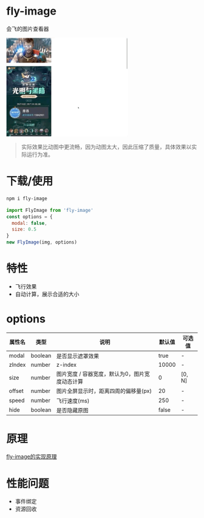 # fly-image

会飞的图片查看器

![fly-image](https://github.com/shoppingzh/fly-image/raw/main/images/fly-image.gif)

> 实际效果比动图中更流畅，因为动图太大，因此压缩了质量，具体效果以实际运行为准。

# 下载/使用

```bash
npm i fly-image
```

```js
import FlyImage from 'fly-image'
const options = {
  modal: false,
  size: 0.5
}
new FlyImage(img, options)
```


# 特性
- 飞行效果
- 自动计算，展示合适的大小


# options

属性名 | 类型 | 说明 | 默认值 | 可选值
-- | -- | -- | -- | --
modal | boolean | 是否显示遮罩效果 | true | -
zIndex | number | z-index | 10000 | -
size | number | 图片宽度 / 容器宽度，默认为0，图片宽度动态计算 | 0 | [0, N]
offset | number | 图片全屏显示时，距离四周的偏移量(px) | 20 | -
speed | number | 飞行速度(ms) | 250 | -
hide | boolean | 是否隐藏原图 | false | -

# 原理

[fly-image的实现原理](./docs/detail.md)


# 性能问题

- 事件绑定
- 资源回收